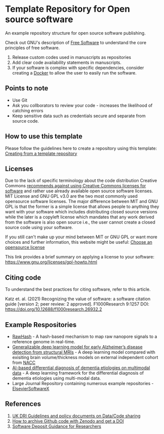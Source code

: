 # Template Repository for Open source software
An example repository structure for open source software publishing. 

Check out GNU's description of [Free Software](https://www.gnu.org/philosophy/free-sw.html) to understand the core principles of free software. 

1. Release custom codes used in manuscripts as repositories
2. Add clear code availability statements in manuscripts.
3. If your software is complex with specific dependencies, consider creating a [Docker](https://docs.docker.com/get-started/docker-overview/) to allow the user to easily run the software. 

## Points to note
* Use Git
* Ask you collborators to review your code - increases the likelihood of catching errors
* Keep sensitive data such as credentials secure and separate from source code.

## How to use this template
Please follow the guidelines here to create a repository using this template:
[Creating from a template repository](https://docs.github.com/en/repositories/creating-and-managing-repositories/creating-a-repository-from-a-template)
## Licenses
Due to the lack of specific terminology about the code distribution Creative Commons [recommends against using Creative Commons licenses for software](https://creativecommons.org/faq/#can-i-apply-a-creative-commons-license-to-software) and rather use already available open source software licenses. MIT License and GNU GPL v3.0 are the two most commonly used opensource software licenses. The major difference between MIT and GNU GPL is that the former is a simple license that allows people to anything they want with your software which includes distributing closed source versions while the later is a copyleft license which mandates that any work derived from the software is also open source i.e., the user cannot create a closed source code using your software. 

If you still can't make up your mind between MIT or GNU GPL or want more choices and further information, this website might be useful: [Choose an opensource license](https://choosealicense.com/licenses/)

This link provides a brief summary on applying a license to your software: https://www.gnu.org/licenses/gpl-howto.html
## Citing code
To understand the best practices for citing software, refer to this article.

Katz et. al. (2021) Recognizing the value of software: a software citation guide [version 2; peer review: 2 approved]. F1000Research 9:1257 DOI: https://doi.org/10.12688/f1000research.26932.2  

## Example Respositories
* [RawHash](https://github.com/CMU-SAFARI/RawHash) - A hash-based mechanism to map raw nanopore signals to a reference genome in real-time.
* [Generalizable deep learning model for early Alzheimer’s disease detection from structural MRIs](https://github.com/NYUMedML/CNN_design_for_AD) - A deep learning model compared with exisiting brain volume/thickness models on external independent cohort from [NACC](https://naccdata.org/)
* [AI-based differential diagnosis of dementia etiologies on multimodal data](https://github.com/vkola-lab/nmed2024) - A deep learning framework for the differential diagnosis of dementia etiologies using multi-modal data.
* Large Journal Repository containing numerous example repositories - [ElsevierSoftwareX](https://github.com/ElsevierSoftwareX)

## References
1. [UK DRI Guidelines and policy documents on Data/Code sharing](https://github.com/UKDRI/Guidelines-and-policies) 
2. [How to archive Github code with Zenodo and get a DOI](https://docs.github.com/en/repositories/archiving-a-github-repository/referencing-and-citing-content)
4. [Software Deposit Guidance for Researchers](https://zenodo.org/records/1327312)
